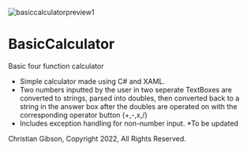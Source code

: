 ![basiccalculatorpreview1](https://user-images.githubusercontent.com/103766177/164994223-447277a2-d888-4b94-b2cf-277debfef2c3.png)
# BasicCalculator
Basic four function calculator

- Simple calculator made using C# and XAML. 
- Two numbers inputted by the user in two seperate TextBoxes are converted to strings, parsed into doubles, then converted back to a string in the answer box after the doubles are operated on with the corresponding operator button (+,-,x,/) 
- Includes exception handling for non-number input. *To be updated 

Christian Gibson, Copyright 2022, All Rights Reserved.
